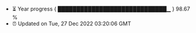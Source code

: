 - ⏳ Year progress { █████████████████████████████▁ } 98.67 %
- ⏰ Updated on Tue, 27 Dec 2022 03:20:06 GMT

